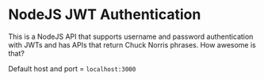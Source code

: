# NodeJS JWT Authentication

This is a NodeJS API that supports username and password authentication with JWTs and has APIs that return Chuck Norris phrases. How awesome is that?

Default host and port = `localhost:3000`
